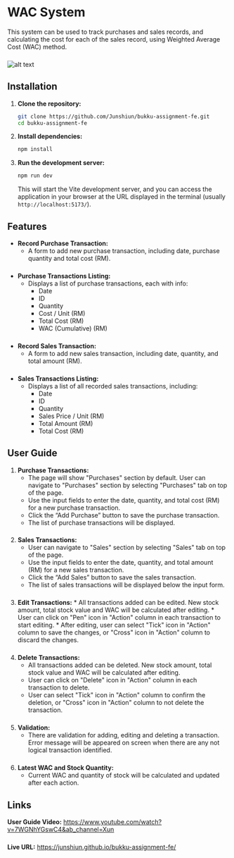 # WAC System

This system can be used to track purchases and sales records, and calculating the cost for each of the sales record, using Weighted Average Cost (WAC) method.
###
![alt text](https://drive.usercontent.google.com/download?id=1hOAtYoE38I6ziCUY0Ipp5BgdRhEXQ7zs)
###

## Installation

1.  **Clone the repository:**

    ```bash
    git clone https://github.com/Junshiun/bukku-assignment-fe.git
    cd bukku-assignment-fe
    ```

2.  **Install dependencies:**

    ```bash
    npm install
    ```

3.  **Run the development server:**

    ```bash
    npm run dev
    ```

    This will start the Vite development server, and you can access the application in your browser at the URL displayed in the terminal (usually `http://localhost:5173/`).

## Features

* **Record Purchase Transaction:**
    * A form to add new purchase transaction, including date, purchase quantity and total cost (RM).
###
* **Purchase Transactions Listing:**
    * Displays a list of purchase transactions, each with info:
	    * Date
	    * ID
	    * Quantity
	    * Cost / Unit (RM)
	    * Total Cost (RM)
	    * WAC (Cumulative) (RM)
###
* **Record Sales Transaction:**
    * A form to add new sales transaction, including date, quantity, and total amount (RM).
###
* **Sales Transactions Listing:**
    * Displays a list of all recorded sales transactions, including:
        * Date
        * ID
        * Quantity
        * Sales Price / Unit (RM)
        * Total Amount (RM)
        * Total Cost (RM)

## User Guide

1.  **Purchase Transactions:**
    * The page will show "Purchases" section by default. User can navigate to "Purchases" section by selecting "Purchases" tab on top of the page.
    * Use the input fields to enter the date, quantity, and total cost (RM) for a new purchase transaction.
    * Click the “Add Purchase” button to save the purchase transaction.
    * The list of purchase transactions will be displayed.
###
2.  **Sales Transactions:**
    * User can navigate to "Sales" section by selecting "Sales" tab on top of the page.
    * Use the input fields to enter the date, quantity, and total amount (RM) for a new sales transaction.
    * Click the “Add Sales” button to save the sales transaction.
    * The list of sales transactions will be displayed below the input form.
###
 3.  **Edit Transactions:**
	* All transactions added can be edited. New stock amount, total stock value and WAC will be calculated after editing.
	* User can click on "Pen" icon in "Action" column in each transaction to start editing.
	* After editing, user can select "Tick" icon in "Action" column to save the changes, or "Cross" icon in "Action" column to discard the changes.
###
4.  **Delete Transactions:**
	* All transactions added can be deleted. New stock amount, total stock value and WAC will be calculated after editing.
	* User can click on "Delete" icon in "Action" column in each transaction to delete.
	* User can select "Tick" icon in "Action" column to confirm the deletion, or "Cross" icon in "Action" column to not delete the transaction.
###
5.  **Validation:**
	* There are validation for adding, editing and deleting a transaction. Error message will be appeared on screen when there are any not logical transaction identified.
###
6.  **Latest WAC and Stock Quantity:**
	* Current WAC and quantity of stock will be calculated and updated after each action.

## Links
**User  Guide Video:** https://www.youtube.com/watch?v=7WGNhYGswC4&ab_channel=Xun
###
**Live URL:** https://junshiun.github.io/bukku-assignment-fe/
